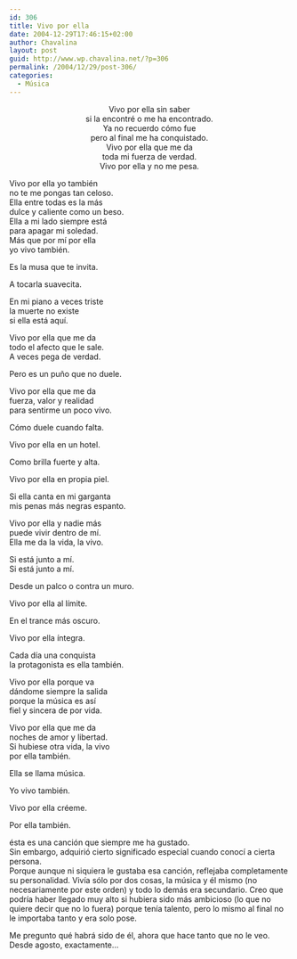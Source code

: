 ```yaml
---
id: 306
title: Vivo por ella
date: 2004-12-29T17:46:15+02:00
author: Chavalina
layout: post
guid: http://www.wp.chavalina.net/?p=306
permalink: /2004/12/29/post-306/
categories:
  - Música
---
```

<p align="center">
  Vivo por ella sin saber<br /> si la encontré o me ha encontrado.<br /> Ya no recuerdo cómo fue<br /> pero al final me ha conquistado.<br /> Vivo por ella que me da<br /> toda mi fuerza de verdad.<br /> Vivo por ella y no me pesa.
</p>

Vivo por ella yo también  
no te me pongas tan celoso.  
Ella entre todas es la más  
dulce y caliente como un beso.  
Ella a mi lado siempre está  
para apagar mi soledad.  
Más que por mí por ella  
yo vivo también.

Es la musa que te invita.

A tocarla suavecita.

En mi piano a veces triste  
la muerte no existe  
si ella está aquí.

Vivo por ella que me da  
todo el afecto que le sale.  
A veces pega de verdad.

Pero es un puño que no duele.

Vivo por ella que me da  
fuerza, valor y realidad  
para sentirme un poco vivo.

Cómo duele cuando falta.

Vivo por ella en un hotel.

Como brilla fuerte y alta.

Vivo por ella en propia piel.

Si ella canta en mi garganta  
mis penas más negras espanto.

Vivo por ella y nadie más  
puede vivir dentro de mí.  
Ella me da la vida, la vivo.

Si está junto a mí.  
Si está junto a mí.

Desde un palco o contra un muro.

Vivo por ella al límite.

En el trance más oscuro.

Vivo por ella íntegra.

Cada día una conquista  
la protagonista es ella también.

Vivo por ella porque va  
dándome siempre la salida  
porque la música es así  
fiel y sincera de por vida.

Vivo por ella que me da  
noches de amor y libertad.  
Si hubiese otra vida, la vivo  
por ella también.

Ella se llama música.

Yo vivo también.

Vivo por ella créeme.

Por ella también.

ésta es una canción que siempre me ha gustado.  
Sin embargo, adquirió cierto significado especial cuando conocí a cierta persona.  
Porque aunque ni siquiera le gustaba esa canción, reflejaba completamente su personalidad. Vivía sólo por dos cosas, la música y él mismo (no necesariamente por este orden) y todo lo demás era secundario. Creo que podría haber llegado muy alto si hubiera sido más ambicioso (lo que no quiere decir que no lo fuera) porque tenía talento, pero lo mismo al final no le importaba tanto y era solo pose.

Me pregunto qué habrá sido de él, ahora que hace tanto que no le veo. Desde agosto, exactamente…